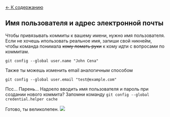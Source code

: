 [<- К содержанию](/readme.md)

## Имя пользователя и адрес электронной почты


Чтобы привязывать коммиты к вашему имени, нужно имя пользователя. Если не хочешь ипользовать реальное имя, запиши свой никнейм, чтобы команда понимала ~~кому ломать руки~~ к кому идти с вопросами по коммитам. 

`git config --global user.name "John Cena"`

Также ты можешь изменить email аналогичным способом

`git config --global user.email "test@example.com"`


Псс... Парень... Надоело вводить имя пользователя и пароль при создании нового коммита? Запомни команду
`git config --global credential.helper cache`

Готово, ты великолепен.
![](https://i.kym-cdn.com/entries/icons/original/000/020/147/drake.jpg)